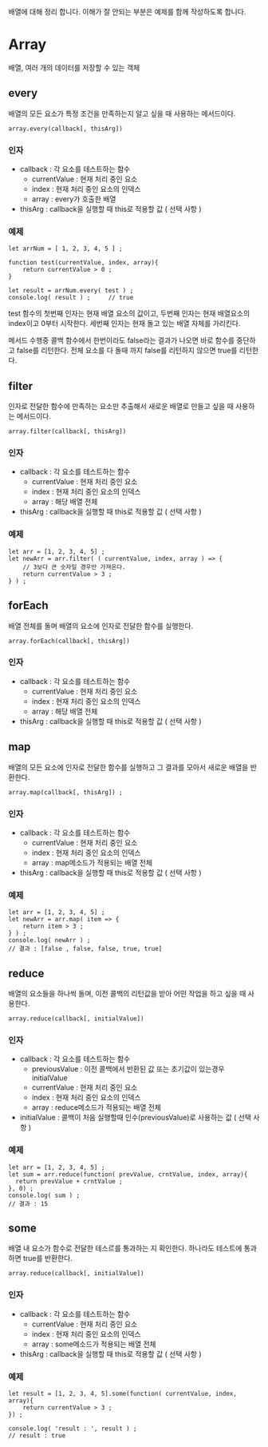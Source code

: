 
배열에 대해 정리 합니다.
이해가 잘 안되는 부분은 예제를 함께 작성하도록 합니다.

# Array

배열, 여러 개의 데이터를 저장할 수 있는 객체

## every

배열의 모든 요소가 특정 조건을 만족하는지 알고 싶을 때 사용하는 메서드이다.

```
array.every(callback[, thisArg])
```

### 인자

- callback : 각 요소를 테스트하는 함수
	- currentValue : 현재 처리 중인 요소
	- index : 현재 처리 중인 요소의 인덱스
	- array : every가 호출한 배열
- thisArg : callback을 실행할 때 this로 적용할 값 ( 선택 사항 )

### 예제

```
let arrNum = [ 1, 2, 3, 4, 5 ] ;

function test(currentValue, index, array){
	return currentValue > 0 ;
}

let result = arrNum.every( test ) ;
console.log( result ) ;		// true
```

test 함수의 첫번째 인자는 현재 배열 요소의 값이고, 두번째 인자는 현재 배열요소의 index이고 0부터 시작한다.
세번째 인자는 현재 돌고 있는 배열 자체를 가리킨다.

메서드 수행중 콜백 함수에서 한번이라도 false라는 결과가 나오면 바로 함수를 중단하고 false를 리턴한다.
전체 요소를 다 돌때 까지 false를 리턴하지 않으면 true를 리턴한다.

## filter

인자로 전달한 함수에 만족하는 요소만 추출해서 새로운 배열로 만들고 싶을 때 사용하는 메서드이다.

```
array.filter(callback[, thisArg])
```

### 인자

- callback : 각 요소를 테스트하는 함수
	- currentValue : 현재 처리 중인 요소
	- index : 현재 처리 중인 요소의 인덱스
	- array : 해당 배열 전체
- thisArg : callback을 실행할 때 this로 적용할 값 ( 선택 사항 )

### 예제

```
let arr = [1, 2, 3, 4, 5] ;
let newArr = arr.filter( ( currentValue, index, array ) => {
	// 3보다 큰 숫자일 경우만 가져온다.
	return currentValue > 3 ;	
} ) ;
```

## forEach

배열 전체를 돌며 배열의 요소에 인자로 전달한 함수를 실행한다.

```
array.forEach(callback[, thisArg]) 
```

### 인자

- callback : 각 요소를 테스트하는 함수
	- currentValue : 현재 처리 중인 요소
	- index : 현재 처리 중인 요소의 인덱스
	- array : 해당 배열 전체
- thisArg : callback을 실행할 때 this로 적용할 값 ( 선택 사항 ) 

## map

배열의 모든 요소에 인자로 전달한 함수를 실행하고 그 결과를 모아서 새로운 배열을 반환한다.

```
array.map(callback[, thisArg]) ; 
```

### 인자

- callback : 각 요소를 테스트하는 함수
	- currentValue : 현재 처리 중인 요소
	- index : 현재 처리 중인 요소의 인덱스
	- array : map메소드가 적용되는 배열 전체
- thisArg : callback을 실행할 때 this로 적용할 값 ( 선택 사항 )

### 예제

```
let arr = [1, 2, 3, 4, 5] ;
let newArr = arr.map( item => {
	return item > 3 ;
} ) ;
console.log( newArr ) ;
// 결과 : [false , false, false, true, true]
``` 

## reduce

배열의 요소들을 하나씩 돌며, 이전 콜백의 리턴값을 받아 어떤 작업을 하고 싶을 때 사용한다.

```
array.reduce(callback[, initialValue])
```

### 인자

- callback : 각 요소를 테스트하는 함수
	- previousValue : 이전 콜백에서 반환된 값 또는 초기값이 있는경우 initialValue
	- currentValue : 현재 처리 중인 요소
	- index : 현재 처리 중인 요소의 인덱스
	- array : reduce메소드가 적용되는 배열 전체
- initialValue : 콜백이 처음 실행할때 인수(previousValue)로 사용하는 값 ( 선택 사항 )

### 예제

```
let arr = [1, 2, 3, 4, 5] ;
let sum = arr.reduce(function( prevValue, crntValue, index, array){
  return prevValue + crntValue ;
}, 0) ;
console.log( sum ) ;
// 결과 : 15
```

## some

배열 내 요소가 함수로 전달한 테스르를 통과하는 지 확인한다.
하나라도 테스트에 통과하면 true를 반환한다.

```
array.reduce(callback[, initialValue])
```

### 인자

- callback : 각 요소를 테스트하는 함수
	- currentValue : 현재 처리 중인 요소
	- index : 현재 처리 중인 요소의 인덱스
	- array : some메소드가 적용되는 배열 전체
- thisArg : callback을 실행할 때 this로 적용할 값 ( 선택 사항 )

### 예제

```
let result = [1, 2, 3, 4, 5].some(function( currentValue, index, array){
	return currentValue > 3 ;
}) ;

console.log( 'result : ', result ) ;
// result : true
```